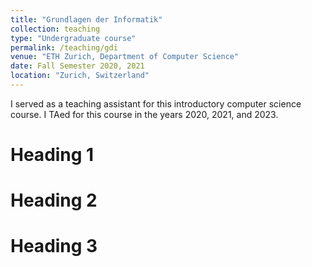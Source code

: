 ```yaml
---
title: "Grundlagen der Informatik"
collection: teaching
type: "Undergraduate course"
permalink: /teaching/gdi
venue: "ETH Zurich, Department of Computer Science"
date: Fall Semester 2020, 2021
location: "Zurich, Switzerland"
---
```


I served as a teaching assistant for this introductory computer science course.
I TAed for this course in the years 2020, 2021, and 2023.

Heading 1
======

Heading 2
======

Heading 3
======
